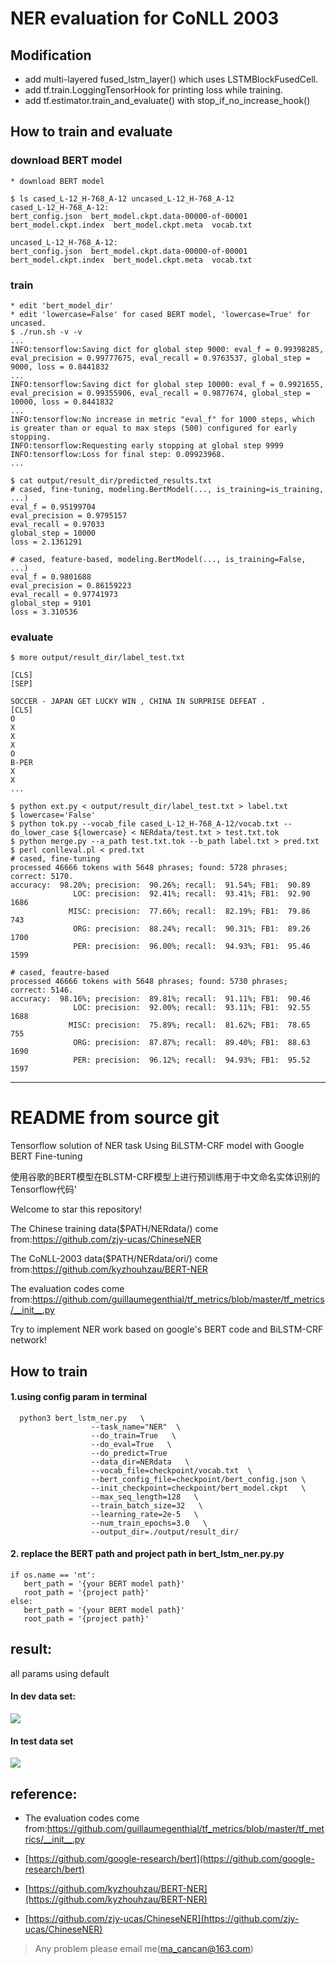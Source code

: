 # NER evaluation for CoNLL 2003

## Modification

- add multi-layered fused_lstm_layer() which uses LSTMBlockFusedCell.
- add tf.train.LoggingTensorHook for printing loss while training.
- add tf.estimator.train_and_evaluate() with stop_if_no_increase_hook()

## How to train and evaluate

### download BERT model
```
* download BERT model

$ ls cased_L-12_H-768_A-12 uncased_L-12_H-768_A-12
cased_L-12_H-768_A-12:
bert_config.json  bert_model.ckpt.data-00000-of-00001  bert_model.ckpt.index  bert_model.ckpt.meta  vocab.txt

uncased_L-12_H-768_A-12:
bert_config.json  bert_model.ckpt.data-00000-of-00001  bert_model.ckpt.index  bert_model.ckpt.meta  vocab.txt
```

### train
```
* edit 'bert_model_dir'
* edit 'lowercase=False' for cased BERT model, 'lowercase=True' for uncased.
$ ./run.sh -v -v
...
INFO:tensorflow:Saving dict for global step 9000: eval_f = 0.99398285, eval_precision = 0.99777675, eval_recall = 0.9763537, global_step = 9000, loss = 0.8441832
...
INFO:tensorflow:Saving dict for global step 10000: eval_f = 0.9921655, eval_precision = 0.99355906, eval_recall = 0.9877674, global_step = 10000, loss = 0.8441832
...
INFO:tensorflow:No increase in metric "eval_f" for 1000 steps, which is greater than or equal to max steps (500) configured for early stopping.
INFO:tensorflow:Requesting early stopping at global step 9999
INFO:tensorflow:Loss for final step: 0.09923968.
...

$ cat output/result_dir/predicted_results.txt
# cased, fine-tuning, modeling.BertModel(..., is_training=is_training, ...)
eval_f = 0.95199704
eval_precision = 0.9795157
eval_recall = 0.97033
global_step = 10000
loss = 2.1361291

# cased, feature-based, modeling.BertModel(..., is_training=False, ...)
eval_f = 0.9801688
eval_precision = 0.86159223
eval_recall = 0.97741973
global_step = 9101
loss = 3.310536
```

### evaluate
```
$ more output/result_dir/label_test.txt

[CLS]
[SEP]

SOCCER - JAPAN GET LUCKY WIN , CHINA IN SURPRISE DEFEAT .
[CLS]
O
X
X
X
O
B-PER
X
X
...

$ python ext.py < output/result_dir/label_test.txt > label.txt
$ lowercase='False'
$ python tok.py --vocab_file cased_L-12_H-768_A-12/vocab.txt --do_lower_case ${lowercase} < NERdata/test.txt > test.txt.tok
$ python merge.py --a_path test.txt.tok --b_path label.txt > pred.txt
$ perl conlleval.pl < pred.txt
# cased, fine-tuning
processed 46666 tokens with 5648 phrases; found: 5728 phrases; correct: 5170.
accuracy:  98.20%; precision:  90.26%; recall:  91.54%; FB1:  90.89
              LOC: precision:  92.41%; recall:  93.41%; FB1:  92.90  1686
             MISC: precision:  77.66%; recall:  82.19%; FB1:  79.86  743
              ORG: precision:  88.24%; recall:  90.31%; FB1:  89.26  1700
              PER: precision:  96.00%; recall:  94.93%; FB1:  95.46  1599

# cased, feautre-based
processed 46666 tokens with 5648 phrases; found: 5730 phrases; correct: 5146.
accuracy:  98.16%; precision:  89.81%; recall:  91.11%; FB1:  90.46
              LOC: precision:  92.00%; recall:  93.11%; FB1:  92.55  1688
             MISC: precision:  75.89%; recall:  81.62%; FB1:  78.65  755
              ORG: precision:  87.87%; recall:  89.40%; FB1:  88.63  1690
              PER: precision:  96.12%; recall:  94.93%; FB1:  95.52  1597
```

----

# README from source git

Tensorflow solution of NER task Using BiLSTM-CRF model with Google BERT Fine-tuning

使用谷歌的BERT模型在BLSTM-CRF模型上进行预训练用于中文命名实体识别的Tensorflow代码'

Welcome to star this repository!

The Chinese training data($PATH/NERdata/) come from:https://github.com/zjy-ucas/ChineseNER 
  
The CoNLL-2003 data($PATH/NERdata/ori/) come from:https://github.com/kyzhouhzau/BERT-NER 
  
The evaluation codes come from:https://github.com/guillaumegenthial/tf_metrics/blob/master/tf_metrics/__init__.py  


Try to implement NER work based on google's BERT code and BiLSTM-CRF network!


## How to train

#### 1.using config param in terminal

```
  python3 bert_lstm_ner.py   \
                  --task_name="NER"  \ 
                  --do_train=True   \
                  --do_eval=True   \
                  --do_predict=True
                  --data_dir=NERdata   \
                  --vocab_file=checkpoint/vocab.txt  \ 
                  --bert_config_file=checkpoint/bert_config.json \  
                  --init_checkpoint=checkpoint/bert_model.ckpt   \
                  --max_seq_length=128   \
                  --train_batch_size=32   \
                  --learning_rate=2e-5   \
                  --num_train_epochs=3.0   \
                  --output_dir=./output/result_dir/ 
 ```       
 #### 2. replace the BERT path and project path in bert_lstm_ner.py.py
 ```
 if os.name == 'nt':
    bert_path = '{your BERT model path}'
    root_path = '{project path}'
else:
    bert_path = '{your BERT model path}'
    root_path = '{project path}'
 ```

## result:
all params using default
#### In dev data set:
![](/picture1.png)

#### In test data set
![](/picture2.png)

## reference: 
+ The evaluation codes come from:https://github.com/guillaumegenthial/tf_metrics/blob/master/tf_metrics/__init__.py

+ [https://github.com/google-research/bert](https://github.com/google-research/bert)
      
+ [https://github.com/kyzhouhzau/BERT-NER](https://github.com/kyzhouhzau/BERT-NER)

+ [https://github.com/zjy-ucas/ChineseNER](https://github.com/zjy-ucas/ChineseNER)

> Any problem please email me(ma_cancan@163.com)
